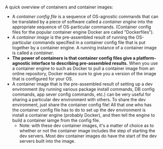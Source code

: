 A quick overview of containers and container images:

- A *container config file* is a sequence of OS-agnostic commands that can be translated by a piece of software called a *container engine* into the appropriate sequence of OS-particular commands. (Container config files for the popular container engine Docker are called "Dockerfiles").
- A *container image* is the pre-assembled result of running the OS-particular commands specified in a container config file that is put together by a container engine. A running instance of a container image is called a *container*.
- **The power of containers is that container config files give a platform-agnostic interface to describing pre-assembled results.** When you use a container engine to such as Docker to pull a container image from an online repository, Docker makes sure to give you a version of the image that is configured for your OS.
- A container image that is the pre-assembled result of setting up a dev environment (by running various package install commands, DB config commands, app sever config commands, etc.) can be very useful for sharing a particular dev environment with others. To share the dev environment, just share the container config file! All that one who has the container config file has to do to set up the dev environment is install a container engine (probably Docker), and then tell the engine to build a container iamge from the config file.
  - Note: with these dev container images, it's a matter of choice as to whether or not the container image includes the step of starting the dev servers. Most dev container images do have the start of the dev servers built into the image.  
